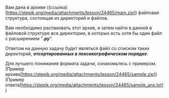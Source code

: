 Вам дана в архиве ((ссылка)[https://stepik.org/media/attachments/lesson/24465/main.zip]) файловая структура, состоящая из директорий и файлов.

Вам необходимо распаковать этот архив, и затем найти в данной в файловой структуре все директории, в которых есть хотя бы один файл с расширением "***.py***".

Ответом на данную задачу будет являться файл со списком таких директорий, ***отсортированных в лексикографическом порядке***.

Для лучшего понимания формата задачи, ознакомьтесь с примером.
(Пример архива[https://stepik.org/media/attachments/lesson/24465/sample.zip])
(Пример ответа[https://stepik.org/media/attachments/lesson/24465/sample_ans.txt])

